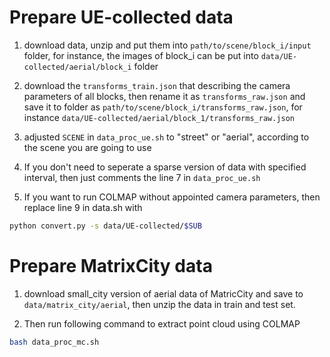 # Prepare UE-collected data
1. download data, unzip and put them into `path/to/scene/block_i/input` folder, for instance, the images of block_i can be put into `data/UE-collected/aerial/block_i` folder

2. download the `transforms_train.json` that describing the camera parameters of all blocks, then rename it as `transforms_raw.json` and save it to folder as `path/to/scene/block_i/transforms_raw.json`, for instance `data/UE-collected/aerial/block_1/transforms_raw.json`

3. adjusted `SCENE` in `data_proc_ue.sh` to "street" or "aerial", according to the scene you are going to use

4. If you don't need to seperate a sparse version of data with specified interval, then just comments the line 7 in `data_proc_ue.sh`

5. If you want to run COLMAP without appointed camera parameters, then replace line 9 in data.sh with
```bash
python convert.py -s data/UE-collected/$SUB
```

# Prepare MatrixCity data
1. download small_city version of aerial data of MatricCity and save to `data/matrix_city/aerial`, then unzip the data in train and test set.

2. Then run following command to extract point cloud using COLMAP
```bash
bash data_proc_mc.sh
``` 
